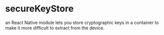 # secureKeyStore
an React Native module lets you store cryptographic keys in a container to make it more difficult to extract from the device.
